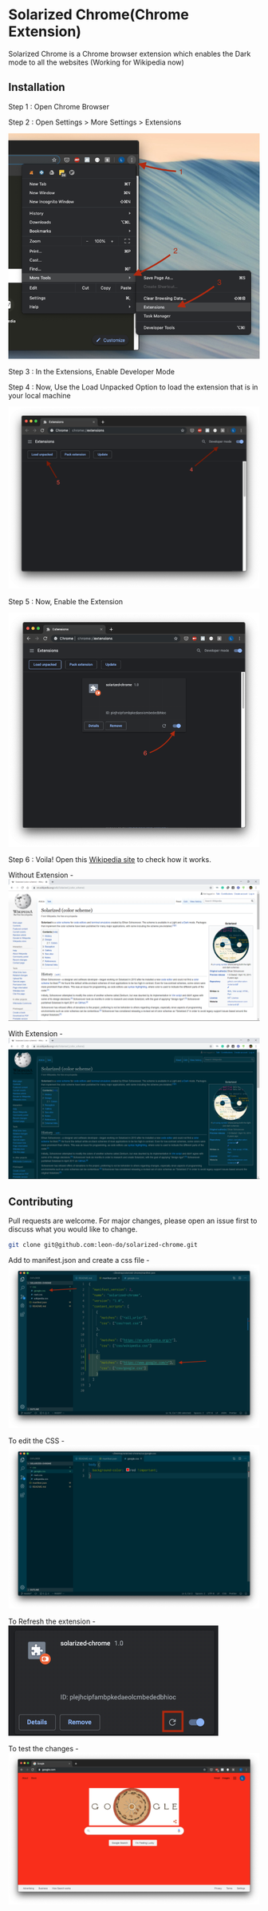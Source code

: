 # Solarized Chrome(Chrome Extension)

Solarized Chrome is a Chrome browser extension which enables the Dark mode to all the websites (Working for Wikipedia now)

## Installation

Step 1 :
 Open Chrome Browser

Step 2 :
 Open Settings > More Settings > Extensions

![Step 1, 2, 3](https://github.com/Abhishekds94/solarized-chrome/blob/master/images/Step%201%2C2%2C3.png)

Step 3 :
In the Extensions, Enable Developer Mode

Step 4 :
Now, Use the Load Unpacked Option to load the extension that is in your local machine

![Step 4, 5](https://github.com/Abhishekds94/solarized-chrome/blob/master/images/Step%204%2C5.png)

Step 5 : 
Now, Enable the Extension

![Enable Extension](https://github.com/Abhishekds94/solarized-chrome/blob/master/images/Enable%20extension.png)

Step 6 :
Voila!
Open this 
[Wikipedia site](https://en.wikipedia.org/wiki/Solarized_(color_scheme))
to check how it works.

Without Extension -
![Without Extension](https://github.com/Abhishekds94/solarized-chrome/blob/master/images/Without%20Extension.png)

With Extension - 
![With Extension](https://github.com/Abhishekds94/solarized-chrome/blob/master/images/With%20Extension.png)

## Contributing
Pull requests are welcome. For major changes, please open an issue first to discuss what you would like to change.

```bash
git clone git@github.com:leon-do/solarized-chrome.git
```

Add to manifest.json and create a css file - 
![New CSS](https://github.com/Abhishekds94/solarized-chrome/blob/master/images/manifest.png)

To edit the CSS - 
![Edit CSS](https://github.com/Abhishekds94/solarized-chrome/blob/master/images/css.png)

To Refresh the extension - 
![Refresh Extension](https://github.com/Abhishekds94/solarized-chrome/blob/master/images/extension%20refresh.png)

To test the changes - 
![Test Changes](https://github.com/Abhishekds94/solarized-chrome/blob/master/images/test%20webpage.png)
